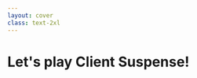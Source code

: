 ```yaml
---
layout: cover
class: text-2xl
---
```


# Let's play **Client** Suspense!

<!--
ts-react-17 (main) => Lazy Load
1. Network tab
2. Bundle Size
-->